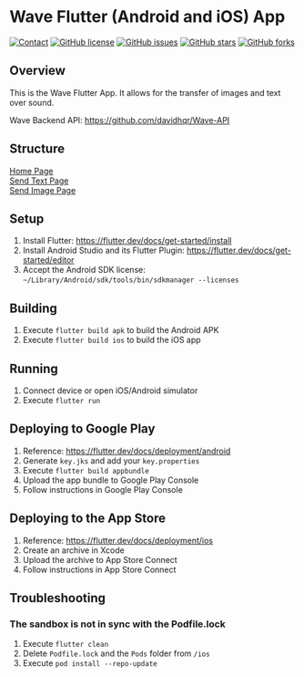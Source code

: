 # Wave Flutter (Android and iOS) App

[![Contact](https://img.shields.io/badge/contact-%40davidhqr-blue)](https://github.com/davidhqr)
[![GitHub license](https://img.shields.io/github/license/davidhqr/Wave-App)](https://github.com/davidhqr/Wave-App)
[![GitHub issues](https://img.shields.io/github/issues/davidhqr/Wave-App)](https://github.com/davidhqr/Wave-App/issues)
[![GitHub stars](https://img.shields.io/github/stars/davidhqr/Wave-App)](https://github.com/davidhqr/Wave-App/stargazers)
[![GitHub forks](https://img.shields.io/github/forks/davidhqr/Wave-App)](https://github.com/davidhqr/Wave-App/network)

## Overview

This is the Wave Flutter App. It allows for the transfer of images and text over sound.

Wave Backend API: https://github.com/davidhqr/Wave-API

## Structure

[Home Page](Home.md)  
[Send Text Page](SendText.md)  
[Send Image Page](SendImage.md)


## Setup
1. Install Flutter: https://flutter.dev/docs/get-started/install
2. Install Android Studio and its Flutter Plugin: https://flutter.dev/docs/get-started/editor
3. Accept the Android SDK license: `~/Library/Android/sdk/tools/bin/sdkmanager --licenses`

## Building
1. Execute `flutter build apk` to build the Android APK
2. Execute `flutter build ios` to build the iOS app

## Running
1. Connect device or open iOS/Android simulator
2. Execute `flutter run`

## Deploying to Google Play
1. Reference: https://flutter.dev/docs/deployment/android
2. Generate `key.jks` and add your `key.properties`
3. Execute `flutter build appbundle`
4. Upload the app bundle to Google Play Console
5. Follow instructions in Google Play Console

## Deploying to the App Store
1. Reference: https://flutter.dev/docs/deployment/ios
2. Create an archive in Xcode
3. Upload the archive to App Store Connect
4. Follow instructions in App Store Connect

## Troubleshooting

### The sandbox is not in sync with the Podfile.lock
1. Execute `flutter clean`
2. Delete `Podfile.lock` and the `Pods` folder from `/ios`
3. Execute `pod install --repo-update`
